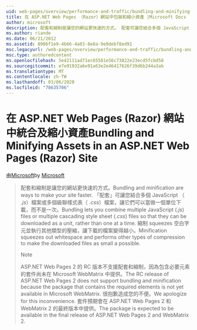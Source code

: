 ```yaml
---
uid: web-pages/overview/performance-and-traffic/bundling-and-minifying-assets-in-an-aspnet-web-pages-razor-site
title: 在 ASP.NET Web Pages （Razor）網站中包裝和縮小資產 |Microsoft Docs
author: microsoft
description: 配套和縮制是讓您的網站更快速的方式。 配套可讓您結合多個 JavaScript （.js）檔案或多個級聯樣式表（。
ms.author: riande
ms.date: 06/21/2012
ms.assetid: 8906f1e9-4b66-4a03-8e8a-9e9debf8ed91
msc.legacyurl: /web-pages/overview/performance-and-traffic/bundling-and-minifying-assets-in-an-aspnet-web-pages-razor-site
msc.type: authoredcontent
ms.openlocfilehash: 5e42111ad71ec65581e56c73822e23ecd5fcbd58
ms.sourcegitcommit: e7e91932a6e91a63e2e46417626f39d6b244a3ab
ms.translationtype: MT
ms.contentlocale: zh-TW
ms.lasthandoff: 03/06/2020
ms.locfileid: "78635706"
---
```

# <a name="bundling-and-minifying-assets-in-an-aspnet-web-pages-razor-site"></a><span data-ttu-id="2af32-104">在 ASP.NET Web Pages (Razor) 網站中統合及縮小資產</span><span class="sxs-lookup"><span data-stu-id="2af32-104">Bundling and Minifying Assets in an ASP.NET Web Pages (Razor) Site</span></span>

<span data-ttu-id="2af32-105">由[Microsoft](https://github.com/microsoft)</span><span class="sxs-lookup"><span data-stu-id="2af32-105">by [Microsoft](https://github.com/microsoft)</span></span>

> <span data-ttu-id="2af32-106">配套和縮制是讓您的網站更快速的方式。</span><span class="sxs-lookup"><span data-stu-id="2af32-106">Bundling and minification are ways to make your site faster.</span></span> <span data-ttu-id="2af32-107">「配套」可讓您結合多個 JavaScript （ *.js*）檔案或多個級聯樣式表（ *.css*）檔案，讓它們可以當做一個單位下載，而不是一次。</span><span class="sxs-lookup"><span data-stu-id="2af32-107">Bundling lets you combine multiple JavaScript (*.js*) files or multiple cascading style sheet (*.css*) files so that they can be downloaded as a unit, rather than one at a time.</span></span> <span data-ttu-id="2af32-108">縮制 squeezes 空白字元並執行其他類型的壓縮，讓下載的檔案變得越小。</span><span class="sxs-lookup"><span data-stu-id="2af32-108">Minification squeezes out whitespace and performs other types of compression to make the downloaded files as small a possible.</span></span>
> 
> > [!NOTE]
> > <span data-ttu-id="2af32-109">ASP.NET Web Pages 2 的 RC 版本不支援配套和縮制，因為包含必要元素的套件尚未在 Microsoft WebMatrix 中提供。</span><span class="sxs-lookup"><span data-stu-id="2af32-109">The RC release of ASP.NET Web Pages 2 does not support bundling and minification because the package that contains the required elements is not yet available in Microsoft WebMatrix.</span></span> <span data-ttu-id="2af32-110">很抱歉造成您的不便。</span><span class="sxs-lookup"><span data-stu-id="2af32-110">We apologize for this inconvenience.</span></span> <span data-ttu-id="2af32-111">套件預期會在 ASP.NET Web Pages 2 和 WebMatrix 2 的最終版本中提供。</span><span class="sxs-lookup"><span data-stu-id="2af32-111">The package is expected to be available in the final release of ASP.NET Web Pages 2 and WebMatrix 2.</span></span>
